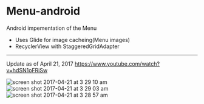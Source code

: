 # Menu-android
Android impementation of the Menu
- Uses Glide for image cacheing(Menu images)
- RecyclerView with StaggeredGridAdapter
---------------------------------
Update as of April 21, 2017
https://www.youtube.com/watch?v=hdSN1oFRiSw

![screen shot 2017-04-21 at 3 29 10 am](https://cloud.githubusercontent.com/assets/11773312/25273986/0c651bc6-2643-11e7-92e6-4eecfc3a1e98.png)
![screen shot 2017-04-21 at 3 29 03 am](https://cloud.githubusercontent.com/assets/11773312/25273988/0c82e53e-2643-11e7-87f0-2cf477d975b5.png)
![screen shot 2017-04-21 at 3 28 57 am](https://cloud.githubusercontent.com/assets/11773312/25273987/0c66397a-2643-11e7-94d2-1fec07ad39d0.png)
